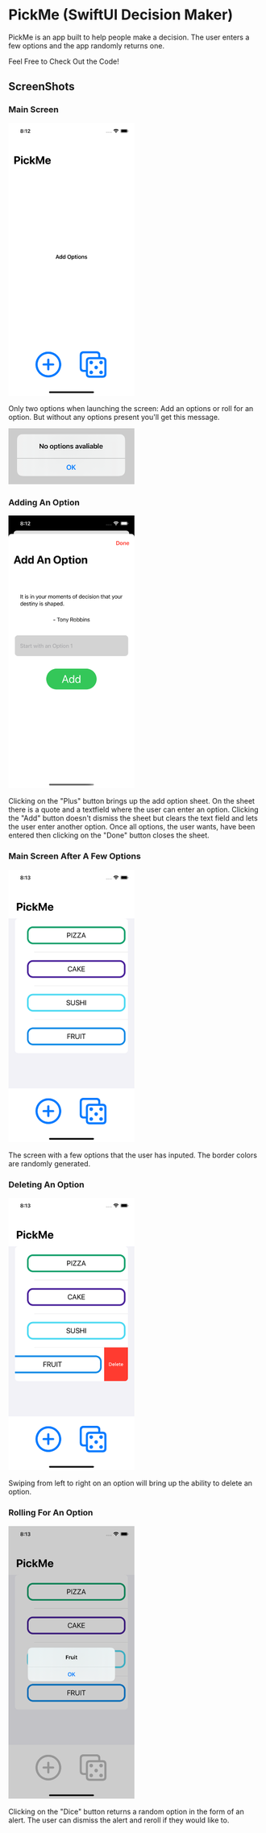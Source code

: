 # PickMe (SwiftUI Decision Maker)

PickMe is an app built to help people make a decision.
The user enters a  few options and the app randomly returns one.

Feel Free to Check Out the Code!

## ScreenShots

### Main Screen
<img src="./Images/FirstScreen.png" width="250" alt="Main Screen Image" class="center">

Only two options when launching the screen: Add an options or roll for an option. But without any options present you'll get this message.

<img src="./Images/noOptions.png" width="250" alt="No Options Alert Message" class="center">

### Adding An Option
<img src="./Images/AddOptions.png" width="250" alt="Add Options Sheet">

Clicking on the "Plus" button brings up the add option sheet. On the sheet there is a quote and a textfield where the user can enter an option. Clicking the "Add" button doesn't dismiss the sheet but clears the text field and lets the user enter another option. Once all options, the user wants, have been entered then clicking on the "Done" button closes the sheet.

### Main Screen After A Few Options
<img src="./Images/ScreenWOptions.png" width="250" alt="Main Screen with Options" class="center">

The screen with a few options that the user has inputed. The border colors are randomly generated. 

### Deleting An Option
<img src="./Images/DeleteOption.png" width="250" alt="Swipe to Delete an Option" class="center">

Swiping from left to right on an option will bring up the ability to delete an option.

### Rolling For An Option
<img src="./Images/RollOption.png" width="250" alt="Roll for an Option Alert" class="center">

Clicking on the "Dice" button returns a random option in the form of an alert. The user can dismiss the alert and reroll if they would like to.
